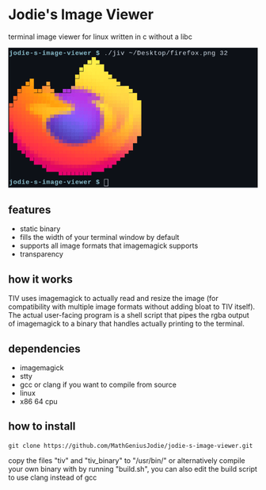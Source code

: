 # Jodie's Image Viewer
terminal image viewer for linux written in c without a libc

![tiv image.png $width](https://raw.githubusercontent.com/MathGeniusJodie/jodie-s-image-viewer/main/jiv.png)

## features
- static binary
- fills the width of your terminal window by default
- supports all image formats that imagemagick supports
- transparency

## how it works
TIV uses imagemagick to actually read and resize the image (for compatibility with multiple image formats without adding bloat to TIV itself). The actual user-facing program is a shell script that pipes the rgba output of imagemagick to a binary that handles actually printing to the terminal.

## dependencies
- imagemagick
- stty
- gcc or clang if you want to compile from source
- linux
- x86 64 cpu

## how to install
```
git clone https://github.com/MathGeniusJodie/jodie-s-image-viewer.git
```
copy the files "tiv" and "tiv_binary" to "/usr/bin/" or alternatively compile your own binary with by running "build.sh", you can also edit the build script to use clang instead of gcc
